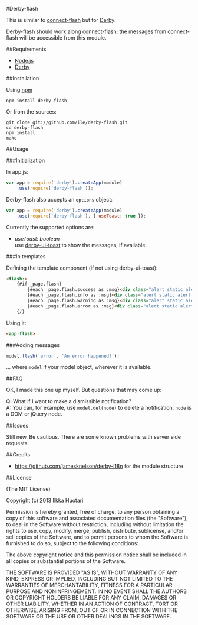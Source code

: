 #Derby-flash

This is similar to [connect-flash](https://github.com/jaredhanson/connect-flash) but for [Derby](http://derbyjs.com/). 

Derby-flash should work along connect-flash; the messages from connect-flash will be accessible from this module.

##Requirements

- [Node.js](http://nodejs.org)
- [Derby](http://derbyjs.com/)


##Installation

Using [npm](https://npmjs.org/)

`npm install derby-flash`

Or from the sources:

```
git clone git://github.com/ile/derby-flash.git
cd derby-flash
npm install
make
```

##Usage

###Initialization

In app.js:

```javascript
var app = require('derby').createApp(module)
	.use(require('derby-flash'));
```

Derby-flash also accepts an `options` object:

```javascript
var app = require('derby').createApp(module)
	.use(require('derby-flash'), { useToast: true });
```

Currently the supported options are:

- *useToast: boolean*  
	use [derby-ui-toast](https://github.com/ile/derby-ui-toast) to show the messages, if available.

###In templates

Defining the template component (if not using derby-ui-toast):

```html
<flash:>
    {#if _page.flash}
        {#each _page.flash.success as :msg}<div class="alert static alert-success">{{:msg}}</div>{/}
        {#each _page.flash.info as :msg}<div class="alert static alert-info">{{:msg}}</div>{/}
        {#each _page.flash.warning as :msg}<div class="alert static alert-warning">{{:msg}}</div>{/}
        {#each _page.flash.error as :msg}<div class="alert static alert-error">{{:msg}}</div>{/}
    {/}
```

Using it:

```html
<app:flash>

```

###Adding messages

```javascript
model.flash('error', 'An error happened!');

```

... where `model` if your model object, wherever it is available.

##FAQ

OK, I made this one up myself. But questions that may come up:

Q: What if I want to make a dismissible notification?  
A: You can, for example, use `model.del(node)` to delete a notification. `node` is a DOM or jQuery node.

##Issues

Still new. Be cautious. There are some known problems with server side requests.

##Credits

- https://github.com/jamesknelson/derby-i18n for the module structure

##License

(The MIT License)

Copyright (c) 2013 Ilkka Huotari

Permission is hereby granted, free of charge, to any person obtaining a copy of this software and associated documentation files (the "Software"), to deal in the Software without restriction, including without limitation the rights to use, copy, modify, merge, publish, distribute, sublicense, and/or sell copies of the Software, and to permit persons to whom the Software is furnished to do so, subject to the following conditions:

The above copyright notice and this permission notice shall be included in all copies or substantial portions of the Software.

THE SOFTWARE IS PROVIDED "AS IS", WITHOUT WARRANTY OF ANY KIND, EXPRESS OR IMPLIED, INCLUDING BUT NOT LIMITED TO THE WARRANTIES OF MERCHANTABILITY, FITNESS FOR A PARTICULAR PURPOSE AND NONINFRINGEMENT. IN NO EVENT SHALL THE AUTHORS OR COPYRIGHT HOLDERS BE LIABLE FOR ANY CLAIM, DAMAGES OR OTHER LIABILITY, WHETHER IN AN ACTION OF CONTRACT, TORT OR OTHERWISE, ARISING FROM, OUT OF OR IN CONNECTION WITH THE SOFTWARE OR THE USE OR OTHER DEALINGS IN THE SOFTWARE.
